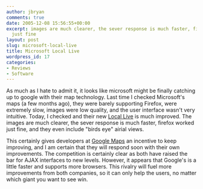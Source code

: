 ```yaml
---
author: jbryan
comments: true
date: 2005-12-08 15:56:55+00:00
excerpt: images are much clearer, the sever response is much faster, firefox worked
  just fine
layout: post
slug: microsoft-local-live
title: Microsoft Local Live
wordpress_id: 17
categories:
- Reviews
- Software
---
```





As much as I hate to admit it, it looks like microsoft might be finally catching up to google with their map technology. Last time I checked Microsoft's maps (a few months ago), they were barely supporting Firefox, were extremely slow, images were low quality, and the user interface wasn't very intuitive. Today, I checked and their new [Local Live](http://local.live.com) is much improved. The images are much clearer, the sever response is much faster, firefox worked just fine, and they even include "birds eye" airial views.

This certainly gives developers at [Google Maps](http://maps.google.com) an incentive to keep improving, and I am certain that they will respond soon with their own improvements. The competition is certainly clear as both have raised the bar for AJAX interfaces to new levels. However, it appears that Google's is a little faster and supports more browsers. This rivalry will fuel more improvements from both companies, so it can only help the users, no matter which giant you want to see win.  

